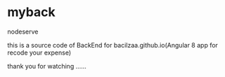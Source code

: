 # myback
nodeserve

this is  a source code of BackEnd for bacilzaa.github.io(Angular 8 app for recode your expense)

thank you for watching ......
